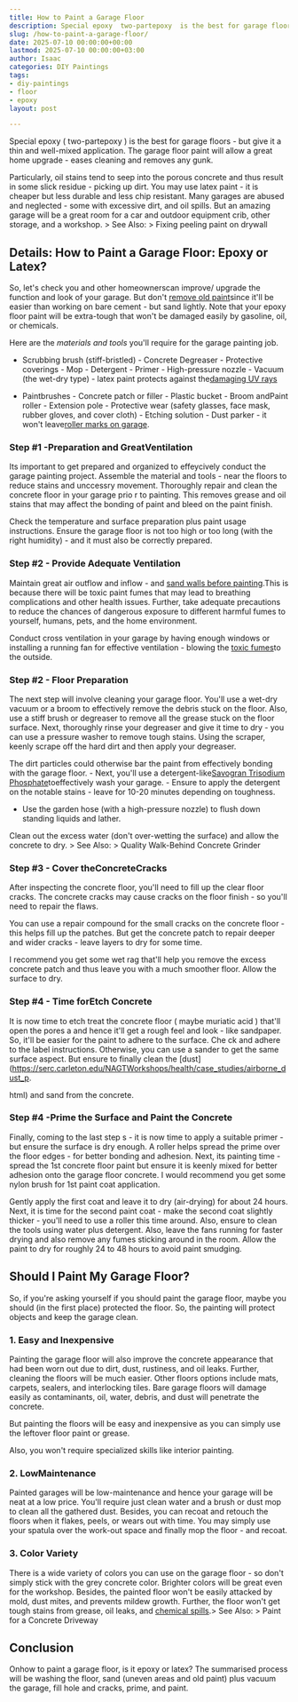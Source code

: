 ```yaml
---
title: How to Paint a Garage Floor
description: Special epoxy  two-partepoxy  is the best for garage floors
slug: /how-to-paint-a-garage-floor/
date: 2025-07-10 00:00:00+00:00
lastmod: 2025-07-10 00:00:00+03:00
author: Isaac
categories: DIY Paintings
tags:
- diy-paintings
- floor
- epoxy
layout: post

---
```

Special epoxy ( two-partepoxy ) is the best for garage floors - but give it a thin and well-mixed application. The garage floor paint will allow a great home upgrade - eases cleaning and removes any gunk.

Particularly, oil stains tend to seep into the porous concrete and thus result in some slick residue - picking up dirt. You may use latex paint - it is cheaper but less durable and less chip resistant. Many garages are abused and neglected - some with excessive dirt, and oil spills. But an amazing garage will be a great room for a car and outdoor equipment crib, other storage, and a workshop. > See Also: > Fixing peeling paint on drywall

##  Details: How to Paint a Garage Floor: Epoxy or Latex?

So, let's check you and other homeownerscan improve/ upgrade the function and look of your garage. But don't [remove old paint](https://pestpolicy.com/how-to-remove-paint-from-concrete-without-chemicals/)since it'll be easier than working on bare cement - but sand lightly. Note that your epoxy floor paint will be extra-tough that won't be damaged easily by gasoline, oil, or chemicals.

Here are the *materials and tools* you'll require for the garage painting job.

- Scrubbing brush (stiff-bristled) - Concrete Degreaser - Protective coverings - Mop - Detergent - Primer - High-pressure nozzle - Vacuum (the wet-dry type) - latex paint protects against the[damaging UV rays](https://www.cancer.org/cancer/cancer-causes/radiation-exposure/uv-radiation.html)

- Paintbrushes - Concrete patch or filler - Plastic bucket - Broom andPaint roller - Extension pole - Protective wear (safety glasses, face mask, rubber gloves, and cover cloth) - Etching solution - Dust parker - it won't leave[roller marks on garage](https://pestpolicy.com/how-to-paint-a-ceiling-without-roller-marks/).

###  Step #1 -Preparation and GreatVentilation

Its important to get prepared and organized to effeycively conduct the garage painting project. Assemble the material and tools - near the floors to reduce stains and unccessry movement. Thoroughly repair and clean the concrete floor in your garage prio r to painting. This removes grease and oil stains that may affect the bonding of paint and bleed on the paint finish.

Check the temperature and surface preparation plus paint usage instructions. Ensure the garage floor is not too high or too long (with the right humidity) - and it must also be correctly prepared.

###  Step #2 - Provide Adequate Ventilation

Maintain great air outflow and inflow - and [sand walls before painting](https://pestpolicy.com/sanding-walls-before-painting/).This is because there will be toxic paint fumes that may lead to breathing complications and other health issues. Further, take adequate precautions to reduce the chances of dangerous exposure to different harmful fumes to yourself, humans, pets, and the home environment.

Conduct cross ventilation in your garage by having enough windows or installing a running fan for effective ventilation - blowing the [toxic fumes](https://en.wikipedia.org/wiki/List_of_highly_toxic_gases)to the outside.

###  Step #2 - Floor Preparation

The next step will involve cleaning your garage floor. You'll use a wet-dry vacuum or a broom to effectively remove the debris stuck on the floor. Also, use a stiff brush or degreaser to remove all the grease stuck on the floor surface. Next, thoroughly rinse your degreaser and give it time to dry - you can use a pressure washer to remove tough stains. Using the scraper, keenly scrape off the hard dirt and then apply your degreaser.

The dirt particles could otherwise bar the paint from effectively bonding with the garage floor. - Next, you'll use a detergent-like[Savogran Trisodium Phosphate](https://www.amazon.com/dp/B0001GOGQW/?tag=p-policy-20)toeffectively wash your garage. - Ensure to apply the detergent on the notable stains - leave for 10-20 minutes depending on toughness.

- Use the garden hose (with a high-pressure nozzle) to flush down standing liquids and lather.

Clean out the excess water (don't over-wetting the surface) and allow the concrete to dry. > See Also: > Quality Walk-Behind Concrete Grinder

###  Step #3 - Cover theConcreteCracks

After inspecting the concrete floor, you'll need to fill up the clear floor cracks. The concrete cracks may cause cracks on the floor finish - so you'll need to repair the flaws.

You can use a repair compound for the small cracks on the concrete floor - this helps fill up the patches. But get the concrete patch to repair deeper and wider cracks - leave layers to dry for some time.

I recommend you get some wet rag that'll help you remove the excess concrete patch and thus leave you with a much smoother floor. Allow the surface to dry.

###  Step #4 - Time forEtch Concrete

It is now time to etch treat the concrete floor ( maybe muriatic acid ) that'll open the pores a and hence it'll get a rough feel and look - like sandpaper. So, it'll be easier for the paint to adhere to the surface. Che ck and adhere to the label instructions. Otherwise, you can use a sander to get the same surface aspect. But ensure to finally clean the [dust](https://serc.carleton.edu/NAGTWorkshops/health/case_studies/airborne_dust_p.

html) and sand from the concrete.

###  Step #4 -Prime the Surface and Paint the Concrete

Finally, coming to the last step s - it is now time to apply a suitable primer - but ensure the surface is dry enough. A roller helps spread the prime over the floor edges - for better bonding and adhesion. Next, its painting time - spread the 1st concrete floor paint but ensure it is keenly mixed for better adhesion onto the garage floor concrete. I would recommend you get some nylon brush for 1st paint coat application.

Gently apply the first coat and leave it to dry (air-drying) for about 24 hours. Next, it is time for the second paint coat - make the second coat slightly thicker - you'll need to use a roller this time around. Also, ensure to clean the tools using water plus detergent. Also, leave the fans running for faster drying and also remove any fumes sticking around in the room. Allow the paint to dry for roughly 24 to 48 hours to avoid paint smudging.

##  **Should I Paint My Garage Floor?**

So, if you're asking yourself if you should paint the garage floor, maybe you should (in the first place) protected the floor. So, the painting will protect objects and keep the garage clean.

###  **1. Easy and Inexpensive**

Painting the garage floor will also improve the concrete appearance that had been worn out due to dirt, dust, rustiness, and oil leaks. Further, cleaning the floors will be much easier. Other floors options include mats, carpets, sealers, and interlocking tiles. Bare garage floors will damage easily as contaminants, oil, water, debris, and dust will penetrate the concrete.

But painting the floors will be easy and inexpensive as you can simply use the leftover floor paint or grease.

Also, you won't require specialized skills like interior painting.

###  2. Low**Maintenance**

Painted garages will be low-maintenance and hence your garage will be neat at a low price. You'll require just clean water and a brush or dust mop to clean all the gathered dust. Besides, you can recoat and retouch the floors when it flakes, peels, or wears out with time. You may simply use your spatula over the work-out space and finally mop the floor - and recoat.

###  3. Color Variety

There is a wide variety of colors you can use on the garage floor - so don't simply stick with the grey concrete color. Brighter colors will be great even for the workshop. Besides, the painted floor won't be easily attacked by mold, dust mites, and prevents mildew growth. Further, the floor won't get tough stains from grease, oil leaks, and [chemical spills](https://ehs.ucsf.edu/chemical-spills).> See Also: > Paint for a Concrete Driveway

##  Conclusion

Onhow to paint a garage floor, is it epoxy or latex? The summarised process will be washing the floor, sand (uneven areas and old paint) plus vacuum the garage, fill hole and cracks, prime, and paint.